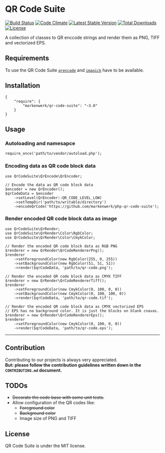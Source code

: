 # QR Code Suite

[![Build Status](https://travis-ci.org/markenwerk/php-qr-code-suite.svg?branch=master)](https://travis-ci.org/markenwerk/php-qr-code-suite)
[![Code Climate](https://codeclimate.com/github/markenwerk/php-qr-code-suite/badges/gpa.svg)](https://codeclimate.com/github/markenwerk/php-qr-code-suite)
[![Latest Stable Version](https://poser.pugx.org/markenwerk/qr-code-suite/v/stable)](https://packagist.org/packages/markenwerk/qr-code-suite)
[![Total Downloads](https://poser.pugx.org/markenwerk/qr-code-suite/downloads)](https://packagist.org/packages/markenwerk/qr-code-suite)
[![License](https://poser.pugx.org/markenwerk/qr-code-suite/license)](https://packagist.org/packages/markenwerk/qr-code-suite)

A collection of classes to QR enccode strings and render them as PNG, TIFF and vectorized EPS.

## Requirements

To use the QR Code Suite [`qrencode`](https://wiki.ubuntuusers.de/qrencode/) and [`imagick`](http://php.net/manual/de/book.imagick.php) have to be available. 

## Installation

```{json}
{
   	"require": {
        "markenwerk/qr-code-suite": "~3.0"
    }
}
```

## Usage

### Autoloading and namesapce

```{php}  
require_once('path/to/vendor/autoload.php');
```

### Encoding data as QR code block data

```{php}
use QrCodeSuite\QrEncode\QrEncoder;

// Encode the data as QR code block data
$encoder = new QrEncoder();
$qrCodeData = $encoder
	->setLevel(QrEncoder::QR_CODE_LEVEL_LOW)
	->setTempDir('path/to/writable/directory')
	->encodeQrCode('https://github.com/markenwerk/php-qr-code-suite');
```

### Render encoded QR code block data as image

```{php}
use QrCodeSuite\QrRender;
use QrCodeSuite\QrRender\Color\RgbColor;
use QrCodeSuite\QrRender\Color\CmykColor;

// Render the encoded QR code block data as RGB PNG
$renderer = new QrRender\QrCodeRendererPng();
$renderer
	->setForegroundColor(new RgbColor(255, 0, 255))
	->setBackgroundColor(new RgbColor(51, 51, 51))
	->render($qrCodeData, 'path/to/qr-code.png');

// Render the encoded QR code block data as CMYK TIFF
$renderer = new QrRender\QrCodeRendererTiff();
$renderer
	->setForegroundColor(new CmykColor(0, 100, 0, 0))
	->setBackgroundColor(new CmykColor(0, 100, 100, 0))
	->render($qrCodeData, 'path/to/qr-code.tif');

// Render the encoded QR code block data as CMYK vectorized EPS
// EPS has no background color. It is just the blocks on blank cnavas.
$renderer = new QrRender\QrCodeRendererEps();
$renderer
	->setForegroundColor(new CmykColor(0, 100, 0, 0))
	->render($qrCodeData, 'path/to/qr-code.eps');
```

---

## Contribution

Contributing to our projects is always very appreciated.  
**But: please follow the contribution guidelines written down in the `CONTRIBUTING.md` document.**

## TODOs

- ~~Decorate the code base with some unit tests.~~
- Allow configuration of the QR codes like: 
  - ~~Foreground color~~
  - ~~Background color~~
  - Image size of PNG and TIFF

## License

QR Code Suite is under the MIT license.